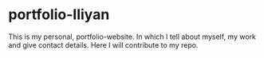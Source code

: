 # portfolio-Iliyan
This is my personal, portfolio-website. In which I tell about myself, my work and give contact details.
Here I will contribute to my repo.

